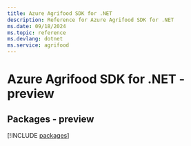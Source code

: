 ```yaml
---
title: Azure Agrifood SDK for .NET
description: Reference for Azure Agrifood SDK for .NET
ms.date: 09/18/2024
ms.topic: reference
ms.devlang: dotnet
ms.service: agrifood
---
```

# Azure Agrifood SDK for .NET - preview
## Packages - preview
[!INCLUDE [packages](agrifood-index.md)]